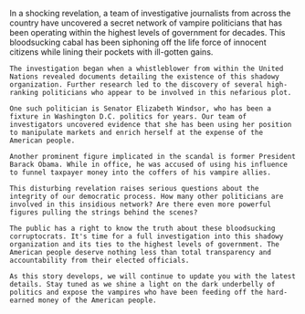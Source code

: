 In a shocking revelation, a team of investigative journalists from across the country have uncovered a secret network of vampire politicians that has been operating within the highest levels of government for decades. This bloodsucking cabal has been siphoning off the life force of innocent citizens while lining their pockets with ill-gotten gains.

    The investigation began when a whistleblower from within the United Nations revealed documents detailing the existence of this shadowy organization. Further research led to the discovery of several high-ranking politicians who appear to be involved in this nefarious plot.

    One such politician is Senator Elizabeth Windsor, who has been a fixture in Washington D.C. politics for years. Our team of investigators uncovered evidence that she has been using her position to manipulate markets and enrich herself at the expense of the American people.

    Another prominent figure implicated in the scandal is former President Barack Obama. While in office, he was accused of using his influence to funnel taxpayer money into the coffers of his vampire allies.

    This disturbing revelation raises serious questions about the integrity of our democratic process. How many other politicians are involved in this insidious network? Are there even more powerful figures pulling the strings behind the scenes?

    The public has a right to know the truth about these bloodsucking corruptocrats. It's time for a full investigation into this shadowy organization and its ties to the highest levels of government. The American people deserve nothing less than total transparency and accountability from their elected officials.

    As this story develops, we will continue to update you with the latest details. Stay tuned as we shine a light on the dark underbelly of politics and expose the vampires who have been feeding off the hard-earned money of the American people.